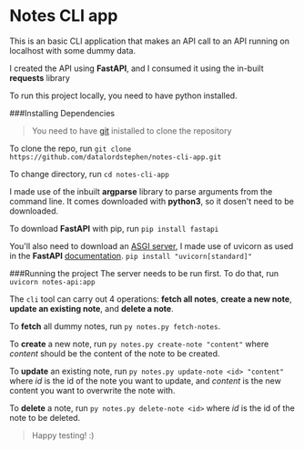 # Notes CLI app
This is an basic CLI application that makes an API call to an API running on localhost with some dummy data.

I created the API using **FastAPI**, and I consumed it using the in-built **requests** library

To run this project locally, you need to have python installed.

###Installing Dependencies
>You need to have [git](https://git-scm.com/) inistalled to clone the repository

To clone the repo, run
`git clone https://github.com/datalordstephen/notes-cli-app.git
`

To change directory, run
`cd notes-cli-app`

I made use of the inbuilt **argparse** library to parse arguments from the command line. It comes downloaded with **python3**, so it dosen't need to be downloaded.

To download **FastAPI** with pip, run
`pip install fastapi
`

You'll also need to download an [ASGI server](https://asgi.readthedocs.io/en/latest/), I made use of uvicorn as used in the **FastAPI** [documentation](https://fastapi.tiangolo.com/).
`pip install "uvicorn[standard]"
`

###Running the project
The server needs to be run first. To do that, run
`uvicorn notes-api:app`

The `cli` tool can carry out 4 operations: **fetch all notes**, **create a new note**, **update an existing note**, and **delete a note**.

To **fetch** all dummy notes, run `py notes.py fetch-notes`.

To **create** a new note, run `py notes.py create-note "content"` where *content* should be the content of the note to be created.

To **update** an existing note, run `py notes.py update-note <id> "content"` where *id* is the id of the note you want to update, and *content* is the new content you want to overwrite the note with.

To **delete** a note, run `py notes.py delete-note <id>` where *id* is the id of the note to be deleted.


>Happy testing! :)


